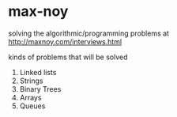 # max-noy
solving the algorithmic/programming problems at http://maxnoy.com/interviews.html

kinds of problems that will be solved
1) Linked lists
2) Strings 
3) Binary Trees
4) Arrays
5) Queues
